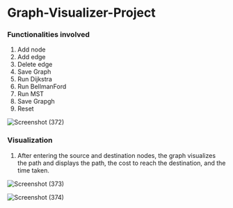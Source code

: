 # Graph-Visualizer-Project
### Functionalities involved
1. Add node
2. Add edge
3. Delete edge
4. Save Graph
5. Run Dijkstra
6. Run BellmanFord
7. Run MST
8. Save Grapgh
9. Reset
   
![Screenshot (372)](https://github.com/user-attachments/assets/ed77194d-65fa-4536-b5f2-c3928570e386)  

### Visualization
1. After entering the source and destination nodes, the graph visualizes the path and displays the path, the cost to reach the destination, and the time taken.

![Screenshot (373)](https://github.com/user-attachments/assets/0a287747-7ea4-4eef-abb9-8ac180142aec)



![Screenshot (374)](https://github.com/user-attachments/assets/708b0497-fbea-48d2-a89e-2403e905ebd3)
